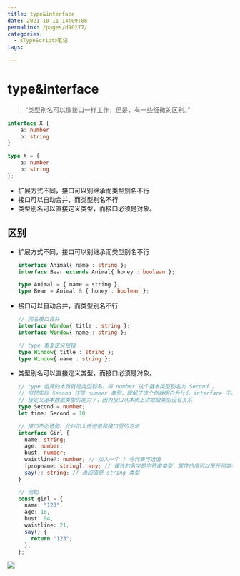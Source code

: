 ```yaml
---
title: type&interface
date: 2021-10-11 14:09:06
permalink: /pages/d90277/
categories:
  - 《TypeScript》笔记
tags:
  - 
---
```


# type&interface

> “类型别名可以像接口一样工作，但是，有一些细微的区别。”

```ts
interface X {
    a: number
    b: string
}

type X = {
    a: number
    b: string
};
```

- 扩展方式不同，接口可以别继承而类型别名不行
- 接口可以自动合并，而类型别名不行
- 类型别名可以直接定义类型，而接口必须是对象。

<!-- more -->

## 区别

- 扩展方式不同，接口可以别继承而类型别名不行
  ```ts
  interface Animal{ name : string };
  interface Bear extends Animal{ honey : boolean };

  type Animal = { name = string };
  type Bear = Animal & { honey : boolean };
  ```
- 接口可以自动合并，而类型别名不行
  ```ts
  // 同名接口合并
  interface Window{ title : string };
  interface Window{ name : string };

  // type 重复定义报错
  type Window{ title : string };
  type Window{ name : string };
  ```
- 类型别名可以直接定义类型，而接口必须是对象。
  ```ts
  // type 运算的本质就是类型别名，将 number 这个基本类型别名为 Second ，
  // 但是实际 Second 还是 number 类型，理解了这个你就明白为什么 interface 不具有直
  // 接定义基本数据类型的能力了，因为接口从本质上讲就跟类型没有关系
  type Second = number;
  let time: Second = 10

  // 接口不必选值、允许加入任何值和接口里的方法
  interface Girl {
    name: string;
    age: number;
    bust: number;
    waistline?: number; // 加入一个 ? 号代表可选值
    [propname: string]: any; // 属性的名字是字符串类型，属性的值可以是任何类型
    say(): string; // 返回值是 string 类型
  }

  // 例如
  const girl = {
    name: "123",
    age: 18,
    bust: 94,
    waistline: 21,
    say() {
      return "123";
    },
  };
  ```

![](http://198.52.110.135/images/artical/type&interface.jpg)
